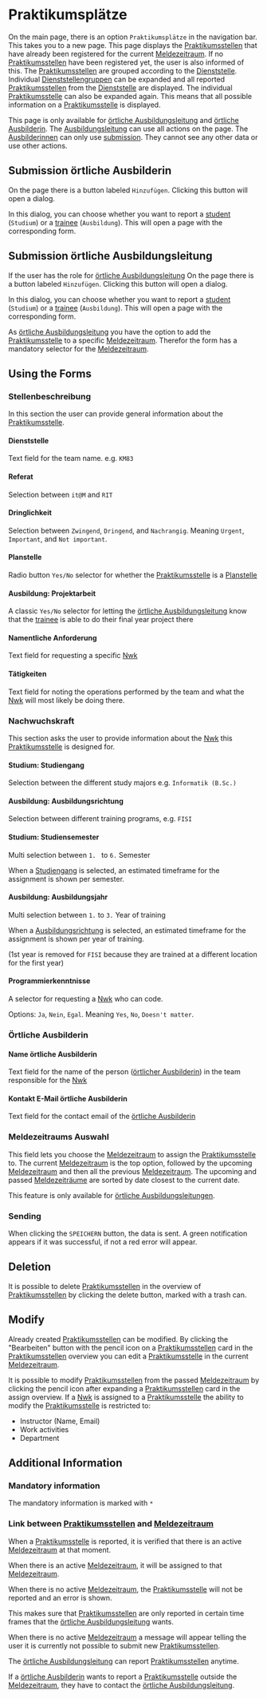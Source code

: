 # Praktikumsplätze

On the main page, there is an option `Praktikumsplätze` in the navigation bar.
This takes you to a new page.
This page displays the [Praktikumsstellen](../glossary.md#praktikumsstelle) that have already been registered for the
current [Meldezeitraum](../glossary.md#meldezeitraum).
If no [Praktikumsstellen](../glossary.md#praktikumsstelle) have been registered yet, the user is also informed of this.
The [Praktikumsstellen](../glossary.md#praktikumsstelle) are grouped according to
the [Dienststelle](../glossary.md#dienststelle).
Individual [Dienststellengruppen](../glossary.md#dienststelle) can be expanded and all
reported [Praktikumsstellen](../glossary.md#praktikumsstelle) from the [Dienststelle](../glossary.md#dienststelle) are
displayed.
The individual [Praktikumsstelle](../glossary.md#praktikumsstelle) can also be expanded again.
This means that all possible information on a [Praktikumsstelle](../glossary.md#praktikumsstelle) is displayed.

This page is only available for [örtliche Ausbildungsleitung](../glossary.md#ortliche-ausbildungsleitung)
and [örtliche Ausbilderin](../glossary.md#ortliche-ausbilderin).
The [Ausbildungsleitung](../glossary.md#ortliche-ausbildungsleitung) can use all actions on the page.
The [Ausbilderinnen](../glossary.md#ortliche-ausbilderin) can only use [submission](#submission-ortliche-ausbilderin).
They cannot see any other data or use other actions.

## Submission örtliche Ausbilderin

On the page there is a button labeled `Hinzufügen`.
Clicking this button will open a dialog.

In this dialog, you can choose whether you want to report a [student](./../glossary.md#studentin) (`Studium`) or
a [trainee](./../glossary.md#auszubildende) (`Ausbildung`).
This will open a page with the corresponding form.

## Submission örtliche Ausbildungsleitung

If the user has the role for [örtliche Ausbildungsleitung](../glossary.md#ortliche-ausbildungsleitung)
On the page there is a button labeled `Hinzufügen`.
Clicking this button will open a dialog.

In this dialog, you can choose whether you want to report a [student](./../glossary.md#studentin) (`Studium`) or
a [trainee](./../glossary.md#auszubildende) (`Ausbildung`).
This will open a page with the corresponding form.

As [örtliche Ausbildungsleitung](../glossary.md#ortliche-ausbildungsleitung) you have the option to add the
[Praktikumsstelle](../glossary.md#praktikumsstelle) to a specific [Meldezeitraum](../glossary.md#meldezeitraum).
Therefor the form has a mandatory selector for the [Meldezeitraum](../glossary.md#meldezeitraum).

## Using the Forms

### Stellenbeschreibung

In this section the user can provide general information about the [Praktikumsstelle](../glossary.md#praktikumsstelle).

#### Dienststelle

Text field for the team name. e.g. `KM83`

#### Referat

Selection between `it@M` and `RIT`

#### Dringlichkeit

Selection between `Zwingend`, `Dringend`, and `Nachrangig`.
Meaning `Urgent`, `Important`, and `Not important`.

#### Planstelle

Radio button `Yes/No` selector for whether the [Praktikumsstelle](./../glossary.md#praktikumsstelle) is
a [Planstelle](./../glossary.md#planstelle)

#### Ausbildung: Projektarbeit

A classic `Yes/No` selector for letting the [örtliche Ausbildungsleitung](./../glossary.md#ortliche-ausbildungsleitung)
know that the [trainee](./../glossary.md#auszubildende) is able to do their final year project there

#### Namentliche Anforderung

Text field for requesting a specific [Nwk](./../glossary.md#nwk)

#### Tätigkeiten

Text field for noting the operations performed by the team and what the [Nwk](./../glossary.md#nwk) will most likely be
doing there.

### Nachwuchskraft

This section asks the user to provide information about the [Nwk](../glossary.md#nwk) this
[Praktikumsstelle](../glossary.md#praktikumsstelle) is designed for.

#### Studium: Studiengang

Selection between the different study majors e.g. `Informatik (B.Sc.)`

#### Ausbildung: Ausbildungsrichtung

Selection between different training programs, e.g. `FISI`

#### Studium: Studiensemester

Multi selection between `1. ` to `6.` Semester

When a [Studiengang](#studium-studiengang) is selected,
an estimated timeframe for the assignment is shown per semester.

#### Ausbildung: Ausbildungsjahr

Multi selection between `1.` to `3.` Year of training

When a [Ausbildungsrichtung](#ausbildung-ausbildungsrichtung) is selected,
an estimated timeframe for the assignment is shown per year of training.

(1st year is removed for `FISI` because they are trained at a different location for the first year)

#### Programmierkenntnisse

A selector for requesting a [Nwk](./../glossary.md#nwk) who can code.

Options: `Ja`, `Nein`, `Egal`. Meaning `Yes`, `No`, `Doesn't matter`.

### Örtliche Ausbilderin

#### Name örtliche Ausbilderin

Text field for the name of the person ([örtlicher Ausbilderin](./../glossary.md#ortliche-ausbilderin)) in the team
responsible for the [Nwk](./../glossary.md#nwk)

#### Kontakt E-Mail örtliche Ausbilderin

Text field for the contact email of the [örtliche Ausbilderin](./../glossary.md#ortliche-ausbilderin)

### Meldezeitraums Auswahl

This field lets you choose the [Meldezeitraum](./../glossary.md#meldezeitraum) to assign
the [Praktikumsstelle](./../glossary.md#praktikumsstelle) to.
The current [Meldezeitraum](./../glossary.md#meldezeitraum) is the top option,
followed by the upcoming [Meldezeitraum](./../glossary.md#meldezeitraum) and
then all the previous [Meldezeitraum](./../glossary.md#meldezeitraum).
The upcoming and passed [Meldezeiträume](./../glossary.md#meldezeitraum) are sorted by date closest to the current date.

This feature is only available for [örtliche Ausbildungsleitungen](./../glossary.md#ortliche-ausbildungsleitung).

### Sending

When clicking the `SPEICHERN` button, the data is sent.
A green notification appears if it was successful, if not a red error will appear.

## Deletion

It is possible to delete [Praktikumsstellen](../glossary.md#praktikumsstelle) in the overview
of [Praktikumsstellen](../glossary.md#praktikumsstelle) by clicking the delete button, marked with a trash can.

## Modify

Already created [Praktikumsstellen](../glossary.md#praktikumsstelle) can be modified. By clicking the "Bearbeiten"
button with the pencil icon on a [Praktikumsstellen](../glossary.md#praktikumsstelle) card in
the [Praktikumsstellen](../glossary.md#praktikumsstelle) overview you can edit
a [Praktikumsstelle](../glossary.md#praktikumsstelle) in the current [Meldezeitraum](../glossary.md#meldezeitraum).

It is possible to modify [Praktikumsstellen](../glossary.md#praktikumsstelle) from the
passed [Meldezeitraum](../glossary.md#meldezeitraum) by clicking the pencil icon after expanding
a [Praktikumsstellen](../glossary.md#praktikumsstelle) card in the assign overview.
If a [Nwk](./../glossary.md#nwk) is assigned to a [Praktikumsstelle](../glossary.md#praktikumsstelle) the ability to
modify the [Praktikumsstelle](../glossary.md#praktikumsstelle) is restricted to:

- Instructor (Name, Email)
- Work activities
- Department

## Additional Information

### Mandatory information

The mandatory information is marked with `*`

### Link between [Praktikumsstellen](../glossary.md#praktikumsstelle) and [Meldezeitraum](../glossary.md#meldezeitraum)

When a [Praktikumsstelle](../glossary.md#praktikumsstelle) is reported, it is verified that there is an
active [Meldezeitraum](../glossary.md#meldezeitraum) at that moment.

When there is an active [Meldezeitraum](../glossary.md#meldezeitraum), it will be assigned to
that [Meldezeitraum](../glossary.md#meldezeitraum).

When there is no active [Meldezeitraum](../glossary.md#meldezeitraum),
the [Praktikumsstelle](../glossary.md#praktikumsstelle) will not be reported and an error is shown.

This makes sure that [Praktikumsstellen](../glossary.md#praktikumsstelle) are only reported in certain time frames that
the [örtliche Ausbildungsleitung](../glossary.md#ortliche-ausbildungsleitung) wants.

When there is no active [Meldezeitraum](../glossary.md#meldezeitraum) a message will appear telling the user it is
currently not
possible to submit new [Praktikumsstellen](../glossary.md#praktikumsstelle).

The [örtliche Ausbildungsleitung](../glossary.md#ortliche-ausbildungsleitung) can
report [Praktikumsstellen](../glossary.md#praktikumsstelle) anytime.

If a [örtliche Ausbilderin](../glossary.md#ortliche-ausbilderin) wants to report
a [Praktikumsstelle](../glossary.md#praktikumsstelle) outside the [Meldezeitraum](../glossary.md#meldezeitraum),
they have to contact the [örtliche Ausbildungsleitung](../glossary.md#ortliche-ausbildungsleitung).